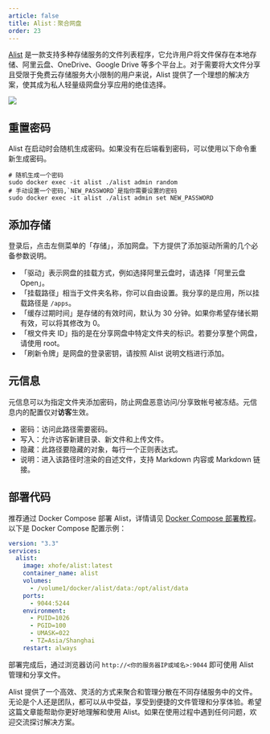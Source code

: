 ```yaml
---
article: false
title: Alist：聚合网盘
order: 23
---
```


[Alist](https://alist.nn.ci/zh/guide/install/docker.html) 是一款支持多种存储服务的文件列表程序，它允许用户将文件保存在本地存储、阿里云盘、OneDrive、Google Drive 等多个平台上。对于需要将大文件分享且受限于免费云存储服务大小限制的用户来说，Alist 提供了一个理想的解决方案，使其成为私人轻量级网盘分享应用的绝佳选择。

![](https://img.newzone.top/2024-03-21-15-35-43.png?imageMogr2/format/webp)

## 重置密码

Alist 在启动时会随机生成密码。如果没有在后端看到密码，可以使用以下命令重新生成密码。

```Shell
# 随机生成一个密码
sudo docker exec -it alist ./alist admin random
# 手动设置一个密码,`NEW_PASSWORD`是指你需要设置的密码
sudo docker exec -it alist ./alist admin set NEW_PASSWORD
```

## 添加存储

登录后，点击左侧菜单的「存储」，添加网盘。下方提供了添加驱动所需的几个必备参数说明。

- 「驱动」表示网盘的挂载方式，例如选择阿里云盘时，请选择「阿里云盘 Open」。
- 「挂载路径」相当于文件夹名称，你可以自由设置。我分享的是应用，所以挂载路径是 `/apps`。
- 「缓存过期时间」是存储的有效时间，默认为 30 分钟。如果你希望存储长期有效，可以将其修改为 0。
- 「根文件夹 ID」指的是在分享网盘中特定文件夹的标识。若要分享整个网盘，请使用 root。
- 「刷新令牌」是网盘的登录密钥，请按照 Alist 说明文档进行添加。

## 元信息

元信息可以为指定文件夹添加密码，防止网盘恶意访问/分享致帐号被冻结。元信息内的配置仅对**访客**生效。

- 密码：访问此路径需要密码。
- 写入：允许访客新建目录、新文件和上传文件。
- 隐藏：此路径要隐藏的对象，每行一个正则表达式。
- 说明：进入该路径时渲染的自述文件，支持 Markdown 内容或 Markdown 链接。

## 部署代码

推荐通过 Docker Compose 部署 Alist，详情请见 [Docker Compose 部署教程](./#%E9%83%A8%E7%BD%B2%E6%95%99%E7%A8%8B)。以下是 Docker Compose 配置示例：

```yml
version: "3.3"
services:
  alist:
    image: xhofe/alist:latest
    container_name: alist
    volumes:
      - /volume1/docker/alist/data:/opt/alist/data
    ports:
      - 9044:5244
    environment:
      - PUID=1026
      - PGID=100
      - UMASK=022
      - TZ=Asia/Shanghai
    restart: always
```

部署完成后，通过浏览器访问 `http://<你的服务器IP或域名>:9044` 即可使用 Alist 管理和分享文件。

Alist 提供了一个高效、灵活的方式来聚合和管理分散在不同存储服务中的文件。无论是个人还是团队，都可以从中受益，享受到便捷的文件管理和分享体验。希望这篇文章能帮助你更好地理解和使用 Alist。如果在使用过程中遇到任何问题，欢迎交流探讨解决方案。
